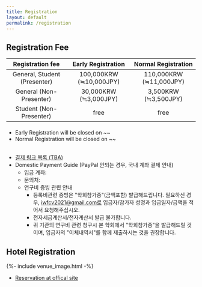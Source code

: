 ```yaml
---
title: Registration
layout: default
permalink: /registration
---
```


## Registration Fee

| Registration fee | Early Registration | Normal Registration |
| :-: | :-: | :-: |
| General, Student (Presenter) | 100,000KRW (≒10,000JPY) | 110,000KRW (≒11,000JPY) |
| General (Non-Presenter) | 30,000KRW (≒3,000JPY) | 3,500KRW (≒3,500JPY) |
| Student (Non-Presenter) | free | free |

<div style="margin: 20px;"></div>

* Early Registration will be closed on ~~
* Normal Registration will be closed on ~~

<div style="margin: 30px;"></div>

* [결제 링크 목록 (TBA)](#)
* Domestic Payment Guide (PayPal 안되는 경우, 국내 계좌 결제 안내)
  * 입금 계좌:
  * 문의처: 
  * 연구비 증빙 관련 안내
    * 등록비관련 증빙은 "학회참가증"(금액포함) 발급해드립니다. 필요하신 경우, iwfcv2021@gmail.com로 입금자/참가자 성명과 입금일자/금액을 적어서 요청해주십시오.
    * 전자세금계산서/전자계산서 발급 불가합니다. 
    * 귀 기관의 연구비 관련 청구시 본 학회에서 "학회참가증"을 발급해드릴 것이며, 입금자의 "이체내역서"를 함께 제출하시는 것을 권장합니다.

## Hotel Registration

{%- include venue_image.html -%}

* [Reservation at offical site](https://www.utopmarina.com/view/index.do?SS_SVC_LANG_CODE=ENG)
